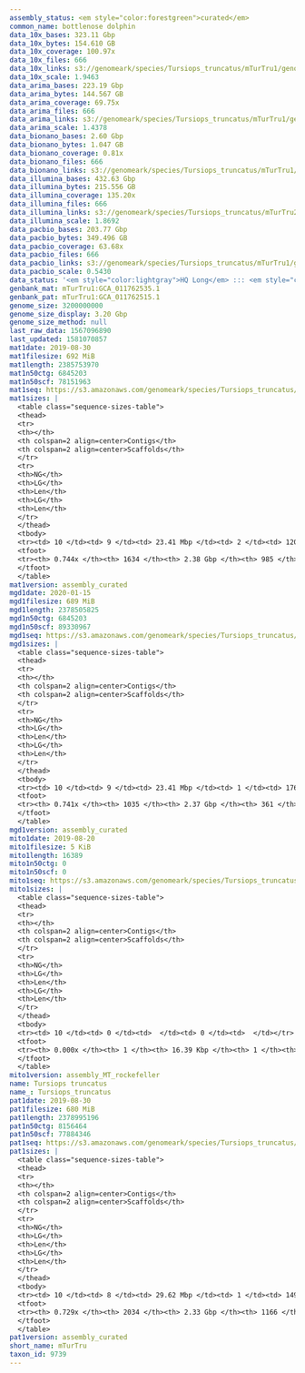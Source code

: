 ```yaml
---
assembly_status: <em style="color:forestgreen">curated</em>
common_name: bottlenose dolphin
data_10x_bases: 323.11 Gbp
data_10x_bytes: 154.610 GB
data_10x_coverage: 100.97x
data_10x_files: 666
data_10x_links: s3://genomeark/species/Tursiops_truncatus/mTurTru1/genomic_data/10x/<br>
data_10x_scale: 1.9463
data_arima_bases: 223.19 Gbp
data_arima_bytes: 144.567 GB
data_arima_coverage: 69.75x
data_arima_files: 666
data_arima_links: s3://genomeark/species/Tursiops_truncatus/mTurTru1/genomic_data/arima/<br>
data_arima_scale: 1.4378
data_bionano_bases: 2.60 Gbp
data_bionano_bytes: 1.047 GB
data_bionano_coverage: 0.81x
data_bionano_files: 666
data_bionano_links: s3://genomeark/species/Tursiops_truncatus/mTurTru1/genomic_data/bionano/<br>
data_illumina_bases: 432.63 Gbp
data_illumina_bytes: 215.556 GB
data_illumina_coverage: 135.20x
data_illumina_files: 666
data_illumina_links: s3://genomeark/species/Tursiops_truncatus/mTurTru2/genomic_data/illumina/<br>s3://genomeark/species/Tursiops_truncatus/mTurTru3/genomic_data/illumina/<br>
data_illumina_scale: 1.8692
data_pacbio_bases: 203.77 Gbp
data_pacbio_bytes: 349.496 GB
data_pacbio_coverage: 63.68x
data_pacbio_files: 666
data_pacbio_links: s3://genomeark/species/Tursiops_truncatus/mTurTru1/genomic_data/pacbio/<br>
data_pacbio_scale: 0.5430
data_status: '<em style="color:lightgray">HQ Long</em> ::: <em style="color:forestgreen">Long</em> ::: <em style="color:forestgreen">Short</em> ::: <em style="color:forestgreen">Phasing</em> ::: <em style="color:forestgreen">Scaffolding</em>'
genbank_mat: mTurTru1:GCA_011762535.1
genbank_pat: mTurTru1:GCA_011762515.1
genome_size: 3200000000
genome_size_display: 3.20 Gbp
genome_size_method: null
last_raw_data: 1567096890
last_updated: 1581070857
mat1date: 2019-08-30
mat1filesize: 692 MiB
mat1length: 2385753970
mat1n50ctg: 6845203
mat1n50scf: 78151963
mat1seq: https://s3.amazonaws.com/genomeark/species/Tursiops_truncatus/mTurTru1/assembly_curated/mTurTru1.mat.decon.20190830.fasta.gz
mat1sizes: |
  <table class="sequence-sizes-table">
  <thead>
  <tr>
  <th></th>
  <th colspan=2 align=center>Contigs</th>
  <th colspan=2 align=center>Scaffolds</th>
  </tr>
  <tr>
  <th>NG</th>
  <th>LG</th>
  <th>Len</th>
  <th>LG</th>
  <th>Len</th>
  </tr>
  </thead>
  <tbody>
  <tr><td> 10 </td><td> 9 </td><td> 23.41 Mbp </td><td> 2 </td><td> 120.55 Mbp </td></tr>  <tr><td> 20 </td><td> 26 </td><td> 15.76 Mbp </td><td> 4 </td><td> 108.43 Mbp </td></tr>  <tr><td> 30 </td><td> 50 </td><td> 11.70 Mbp </td><td> 8 </td><td> 97.23 Mbp </td></tr>  <tr><td> 40 </td><td> 81 </td><td> 8.64 Mbp </td><td> 11 </td><td> 88.99 Mbp </td></tr>  <tr style="background-color:#cccccc;"><td> 50 </td><td> 122 </td><td style="background-color:#88ff88;"> 6.85 Mbp </td><td> 15 </td><td style="background-color:#88ff88;"> 78.15 Mbp </td></tr>  <tr><td> 60 </td><td> 184 </td><td> 3.72 Mbp </td><td> 19 </td><td> 55.44 Mbp </td></tr>  <tr><td> 70 </td><td> 321 </td><td> 1.18 Mbp </td><td> 29 </td><td> 22.07 Mbp </td></tr>  <tr><td> 80 </td><td> 0 </td><td>  </td><td> 0 </td><td>  </td></tr>  <tr><td> 90 </td><td> 0 </td><td>  </td><td> 0 </td><td>  </td></tr>  <tr><td> 100 </td><td> 0 </td><td>  </td><td> 0 </td><td>  </td></tr>  </tbody>
  <tfoot>
  <tr><th> 0.744x </th><th> 1634 </th><th> 2.38 Gbp </th><th> 985 </th><th> 2.39 Gbp </th></tr>
  </tfoot>
  </table>
mat1version: assembly_curated
mgd1date: 2020-01-15
mgd1filesize: 689 MiB
mgd1length: 2378505825
mgd1n50ctg: 6845203
mgd1n50scf: 89330967
mgd1seq: https://s3.amazonaws.com/genomeark/species/Tursiops_truncatus/mTurTru1/assembly_curated/mTurTru1.mat.Y.cur.20200115.fasta.gz
mgd1sizes: |
  <table class="sequence-sizes-table">
  <thead>
  <tr>
  <th></th>
  <th colspan=2 align=center>Contigs</th>
  <th colspan=2 align=center>Scaffolds</th>
  </tr>
  <tr>
  <th>NG</th>
  <th>LG</th>
  <th>Len</th>
  <th>LG</th>
  <th>Len</th>
  </tr>
  </thead>
  <tbody>
  <tr><td> 10 </td><td> 9 </td><td> 23.41 Mbp </td><td> 1 </td><td> 176.47 Mbp </td></tr>  <tr><td> 20 </td><td> 26 </td><td> 15.76 Mbp </td><td> 3 </td><td> 144.18 Mbp </td></tr>  <tr><td> 30 </td><td> 50 </td><td> 11.70 Mbp </td><td> 6 </td><td> 115.60 Mbp </td></tr>  <tr><td> 40 </td><td> 81 </td><td> 8.63 Mbp </td><td> 8 </td><td> 108.43 Mbp </td></tr>  <tr style="background-color:#cccccc;"><td> 50 </td><td> 123 </td><td style="background-color:#88ff88;"> 6.85 Mbp </td><td> 12 </td><td style="background-color:#88ff88;"> 89.33 Mbp </td></tr>  <tr><td> 60 </td><td> 184 </td><td> 3.75 Mbp </td><td> 15 </td><td> 86.29 Mbp </td></tr>  <tr><td> 70 </td><td> 317 </td><td> 1.30 Mbp </td><td> 19 </td><td> 58.64 Mbp </td></tr>  <tr><td> 80 </td><td> 0 </td><td>  </td><td> 0 </td><td>  </td></tr>  <tr><td> 90 </td><td> 0 </td><td>  </td><td> 0 </td><td>  </td></tr>  <tr><td> 100 </td><td> 0 </td><td>  </td><td> 0 </td><td>  </td></tr>  </tbody>
  <tfoot>
  <tr><th> 0.741x </th><th> 1035 </th><th> 2.37 Gbp </th><th> 361 </th><th> 2.38 Gbp </th></tr>
  </tfoot>
  </table>
mgd1version: assembly_curated
mito1date: 2019-08-20
mito1filesize: 5 KiB
mito1length: 16389
mito1n50ctg: 0
mito1n50scf: 0
mito1seq: https://s3.amazonaws.com/genomeark/species/Tursiops_truncatus/mTurTru1/assembly_MT_rockefeller/mTurTru1.MT.20190820.fasta.gz
mito1sizes: |
  <table class="sequence-sizes-table">
  <thead>
  <tr>
  <th></th>
  <th colspan=2 align=center>Contigs</th>
  <th colspan=2 align=center>Scaffolds</th>
  </tr>
  <tr>
  <th>NG</th>
  <th>LG</th>
  <th>Len</th>
  <th>LG</th>
  <th>Len</th>
  </tr>
  </thead>
  <tbody>
  <tr><td> 10 </td><td> 0 </td><td>  </td><td> 0 </td><td>  </td></tr>  <tr><td> 20 </td><td> 0 </td><td>  </td><td> 0 </td><td>  </td></tr>  <tr><td> 30 </td><td> 0 </td><td>  </td><td> 0 </td><td>  </td></tr>  <tr><td> 40 </td><td> 0 </td><td>  </td><td> 0 </td><td>  </td></tr>  <tr style="background-color:#cccccc;"><td> 50 </td><td> 0 </td><td style="background-color:#ff8888;">  </td><td> 0 </td><td style="background-color:#ff8888;">  </td></tr>  <tr><td> 60 </td><td> 0 </td><td>  </td><td> 0 </td><td>  </td></tr>  <tr><td> 70 </td><td> 0 </td><td>  </td><td> 0 </td><td>  </td></tr>  <tr><td> 80 </td><td> 0 </td><td>  </td><td> 0 </td><td>  </td></tr>  <tr><td> 90 </td><td> 0 </td><td>  </td><td> 0 </td><td>  </td></tr>  <tr><td> 100 </td><td> 0 </td><td>  </td><td> 0 </td><td>  </td></tr>  </tbody>
  <tfoot>
  <tr><th> 0.000x </th><th> 1 </th><th> 16.39 Kbp </th><th> 1 </th><th> 16.39 Kbp </th></tr>
  </tfoot>
  </table>
mito1version: assembly_MT_rockefeller
name: Tursiops truncatus
name_: Tursiops_truncatus
pat1date: 2019-08-30
pat1filesize: 680 MiB
pat1length: 2378995196
pat1n50ctg: 8156464
pat1n50scf: 77884346
pat1seq: https://s3.amazonaws.com/genomeark/species/Tursiops_truncatus/mTurTru1/assembly_curated/mTurTru1.pat.decon.20190830.fasta.gz
pat1sizes: |
  <table class="sequence-sizes-table">
  <thead>
  <tr>
  <th></th>
  <th colspan=2 align=center>Contigs</th>
  <th colspan=2 align=center>Scaffolds</th>
  </tr>
  <tr>
  <th>NG</th>
  <th>LG</th>
  <th>Len</th>
  <th>LG</th>
  <th>Len</th>
  </tr>
  </thead>
  <tbody>
  <tr><td> 10 </td><td> 8 </td><td> 29.62 Mbp </td><td> 1 </td><td> 149.93 Mbp </td></tr>  <tr><td> 20 </td><td> 21 </td><td> 20.46 Mbp </td><td> 4 </td><td> 108.57 Mbp </td></tr>  <tr><td> 30 </td><td> 40 </td><td> 15.12 Mbp </td><td> 7 </td><td> 101.97 Mbp </td></tr>  <tr><td> 40 </td><td> 64 </td><td> 11.24 Mbp </td><td> 11 </td><td> 87.03 Mbp </td></tr>  <tr style="background-color:#cccccc;"><td> 50 </td><td> 98 </td><td style="background-color:#88ff88;"> 8.16 Mbp </td><td> 15 </td><td style="background-color:#88ff88;"> 77.88 Mbp </td></tr>  <tr><td> 60 </td><td> 149 </td><td> 4.67 Mbp </td><td> 20 </td><td> 46.18 Mbp </td></tr>  <tr><td> 70 </td><td> 386 </td><td> 211.56 Kbp </td><td> 31 </td><td> 9.47 Mbp </td></tr>  <tr><td> 80 </td><td> 0 </td><td>  </td><td> 0 </td><td>  </td></tr>  <tr><td> 90 </td><td> 0 </td><td>  </td><td> 0 </td><td>  </td></tr>  <tr><td> 100 </td><td> 0 </td><td>  </td><td> 0 </td><td>  </td></tr>  </tbody>
  <tfoot>
  <tr><th> 0.729x </th><th> 2034 </th><th> 2.33 Gbp </th><th> 1166 </th><th> 2.38 Gbp </th></tr>
  </tfoot>
  </table>
pat1version: assembly_curated
short_name: mTurTru
taxon_id: 9739
---
```

